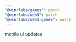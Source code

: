 ```yaml
---
"@winrlabs/games": patch
"@winrlabs/web3": patch
"@winrlabs/web3-games": patch
---
```


mobile ui updates
